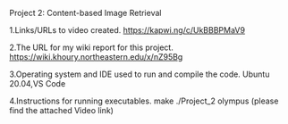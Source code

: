 Project 2: Content-based Image Retrieval

1.Links/URLs to video created.
https://kapwi.ng/c/UkBBBPMaV9


2.The URL for my wiki report for this project.
https://wiki.khoury.northeastern.edu/x/nZ95Bg

3.Operating system and IDE used to run and compile the code.
Ubuntu 20.04,VS Code

4.Instructions for running executables.
make
./Project_2 olympus
(please find the attached Video link)

